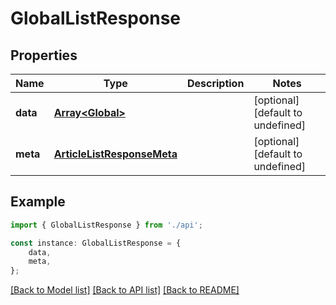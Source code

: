 # GlobalListResponse


## Properties

Name | Type | Description | Notes
------------ | ------------- | ------------- | -------------
**data** | [**Array&lt;Global&gt;**](Global.md) |  | [optional] [default to undefined]
**meta** | [**ArticleListResponseMeta**](ArticleListResponseMeta.md) |  | [optional] [default to undefined]

## Example

```typescript
import { GlobalListResponse } from './api';

const instance: GlobalListResponse = {
    data,
    meta,
};
```

[[Back to Model list]](../README.md#documentation-for-models) [[Back to API list]](../README.md#documentation-for-api-endpoints) [[Back to README]](../README.md)
